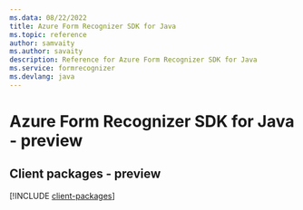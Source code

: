 ```yaml
---
ms.data: 08/22/2022
title: Azure Form Recognizer SDK for Java
ms.topic: reference
author: samvaity
ms.author: savaity
description: Reference for Azure Form Recognizer SDK for Java
ms.service: formrecognizer
ms.devlang: java
---
```

# Azure Form Recognizer SDK for Java - preview

## Client packages - preview
[!INCLUDE [client-packages](form-recognizer-client-index.md)]